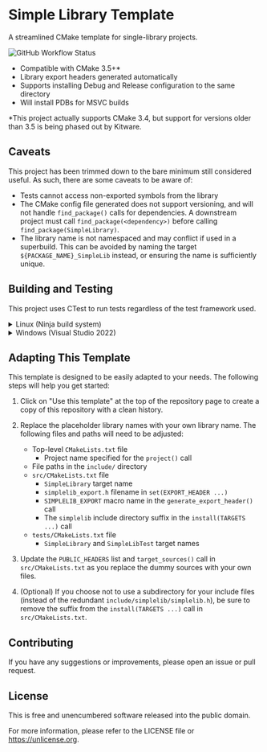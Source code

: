 # Simple Library Template

A streamlined CMake template for single-library projects.

![GitHub Workflow Status](https://img.shields.io/github/actions/workflow/status/CMake-Blueprints/simple-library-template/build-and-test.yml)

- Compatible with CMake 3.5+\*
- Library export headers generated automatically
- Supports installing Debug and Release configuration to the same directory
- Will install PDBs for MSVC builds

\*This project actually supports CMake 3.4, but support for versions older than 3.5 is being phased out by Kitware.

## Caveats

This project has been trimmed down to the bare minimum still considered useful. As such, there are some caveats to be aware of:

- Tests cannot access non-exported symbols from the library
- The CMake config file generated does not support versioning, and will not handle `find_package()` calls for dependencies. A downstream project must call `find_package(<dependency>)` before calling `find_package(SimpleLibrary)`.
- The library name is not namespaced and may conflict if used in a superbuild. This can be avoided by naming the target `${PACKAGE_NAME}_SimpleLib` instead, or ensuring the name is sufficiently unique.

## Building and Testing

This project uses CTest to run tests regardless of the test framework used.

<details>
<summary>Linux (Ninja build system)</summary>

The following commands will build the project with the default compiler in both Debug and Release configurations, run the tests in Debug configuration, and install the library to the `install` directory.

```bash
# Optional: Install ninja-build (Debian/Ubuntu shown)
sudo apt install ninja-build

# Configure and build (Release)
cmake -S . -B build/ -G Ninja -DCMAKE_BUILD_TYPE=Release
cmake --build build/ --target install
rm -rf build/

# Configure amnd build (Debug)
cmake -S . -B build/ -G Ninja -DCMAKE_BUILD_TYPE=Debug
cmake --build build/ --target install

# Test
cd build/
ctest --output-on-failure
cd ..
```

The `install` directory will contain CMake configuration files for both Debug and Release configurations and can be used by other CMake projects. Add a `find_package(SimpleLibrary)` statement to the consuming project and make sure that the install path is added to the `CMAKE_PREFIX_PATH` variable.

</details>

<details>
<summary>Windows (Visual Studio 2022)</summary>

The following commands will build the project with MSVC v143 in both Debug and Release configurations, run the tests in Debug configuration, and install the library to the `install` directory.

```powershell
# Configure
cmake -S . -B .\build\ -G "Visual Studio 17 2022" -A x64

# Build
cmake --build .\build\ --target install --config Debug
cmake --build .\build\ --target install --config Release

# Test
cd .\build\
ctest --output-on-failure -C Debug
cd ..
```

The `install` directory will contain CMake configuration files for both Debug and Release configurations and can be used by other CMake projects. Add a `find_package(SimpleLibrary)` statement to the consuming project and make sure that the install path is added to the `CMAKE_PREFIX_PATH` variable.

</details>

## Adapting This Template

This template is designed to be easily adapted to your needs. The following steps will help you get started:

1. Click on "Use this template" at the top of the repository page to create a copy of this repository with a clean history.
2. Replace the placeholder library names with your own library name. The following files and paths will need to be adjusted:

   - Top-level `CMakeLists.txt` file
      - Project name specified for the `project()` call
   - File paths in the `include/` directory
   - `src/CMakeLists.txt` file
      - `SimpleLibrary` target name
      - `simplelib_export.h` filename in `set(EXPORT_HEADER ...)`
      - `SIMPLELIB_EXPORT` macro name in the `generate_export_header()` call
      - The `simplelib` include directory suffix in the `install(TARGETS ...)` call
   - `tests/CMakeLists.txt` file
      - `SimpleLibrary` and `SimpleLibTest` target names

3. Update the `PUBLIC_HEADERS` list and `target_sources()` call in `src/CMakeLists.txt` as you replace the dummy sources with your own files.
4. (Optional) If you choose not to use a subdirectory for your include files (instead of the redundant `include/simplelib/simplelib.h`), be sure to remove the suffix from the `install(TARGETS ...)` call in `src/CMakeLists.txt`. 

## Contributing

If you have any suggestions or improvements, please open an issue or pull request.

## License

This is free and unencumbered software released into the public domain.

For more information, please refer to the LICENSE file or <https://unlicense.org>.
